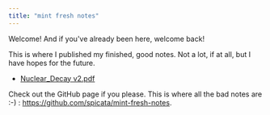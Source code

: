 ```yaml
---
title: "mint fresh notes"
---
```


Welcome! And if you've already been here, welcome back! 

This is where I published my finished, good notes. Not a lot, if at all, but I have hopes for the future.

- [Nuclear_Decay v2.pdf](/_notes/I've%20written/Nuclear_Decay%20v2.pdf)

Check out the GitHub page if you please. This is where all the bad notes are :-) : https://github.com/spicata/mint-fresh-notes.